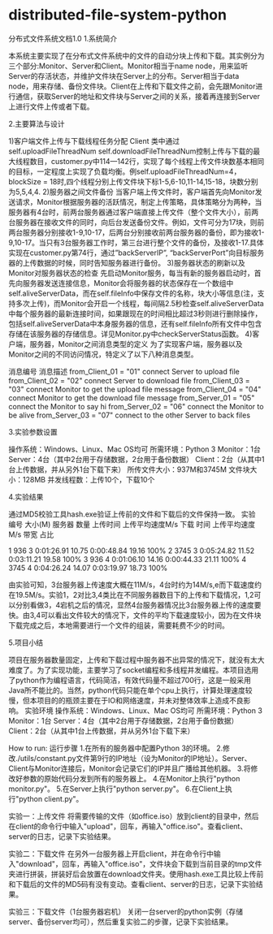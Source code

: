 # distributed-file-system-python
分布式文件系统文档1.0
1.系统简介

本系统主要实现了在分布式文件系统中的文件的自动分块上传和下载。其实例分为三个部分:Monitor、Server和Client。Monitor相当于name node，用来监听Server的存活状态，并维护文件块在Server上的分布。Server相当于data node，用来存储、备份文件块。Client在上传和下载文件之前，会先跟Monitor进行通信，获取Server的地址和文件块与Server之间的关系，接着再连接到Server上进行文件上传或者下载。

2.主要算法与设计

1)客户端文件上传与下载线程任务分配
Client 类中通过 self.uploadFileThreadNum self.downloadFileThreadNum控制上传与下载的最大线程数目，customer.py中114—142行，实现了每个线程上传文件块数基本相同的目标，一定程度上实现了负载均衡。例self.uploadFileThreadNum=4， blockSize = 18时,四个线程分别上传文件块下标1-5,6-10,11-14,15-18，块数分别为5,5,4,4.
2)服务器之间文件备份
当客户端上传文件时，客户端首先向Monitor发送请求，Monitor根据服务器的活跃情况，制定上传策略，具体策略分为两种，当服务器有4台时，前两台服务器通过客户端直接上传文件（整个文件大小），前两台服务器在接收文件的同时，向后台发送备份文件。例如，文件可分为17块，则前两台服务器分别接收1-9,10-17，后两台分别接收前两台服务器的备份，即为接收1-9,10-17。当只有3台服务器工作时，第三台进行整个文件的备份，及接收1-17.具体实现在customer.py第74行，通过”backServerIP”, “backServerPort”向目标服务器的上传数据的时候，同时告知服务器进行备份。
3)服务器状态的刷新以及Monitor对服务器状态的检查
先启动Monitor服务，每当有新的服务器启动时，首先向服务器发送连接信息，Monitor会将服务器的状态保存在一个数组中self.aliveServerData，而在self.fileInfo中保存文件的名称，块大小等信息(注，支持多次上传)，而Monitor会开启一个线程，每间隔2.5秒检查self.aliveServerData中每个服务器的最新连接时间，如果跟现在的时间相比超过3秒则进行删除操作，包括self.aliveServerData中本身服务器的信息，还有self.fileInfo所有文件中包含存储在该服务器的存储信息。详见Monitor.py中checkServerStatus函数。
4)客户端，服务器，Monitor之间消息类型的定义
为了实现客户端，服务器以及Monitor之间的不同访问情况，特定义了以下八种消息类型。

消息编号	消息描述
from_Client_01 = "01"	connect Server to upload file
from_Client_02 = "02"	connect Server to download file
from_Client_03 = "03"	connect Monitor to get the upload file message
from_Client_04 = "04"	connect Monitor to get the download file message
from_Server_01 = "05"	connect the Monitor to say hi
from_Server_02 = "06"	connect the Monitor to be alive
from_Server_03 = "07"	connect to the other Server to back files

3.实验参数设置

操作系统：Windows、Linux、Mac OS均可
所需环境：Python 3
Monitor：1台
Server：4台（其中2台用于存储数据，2台用于备份数据）
Client：2台（从其中1台上传数据，并从另外1台下载下来）
所传文件大小：937M和3745M
文件块大小：128MB
并发线程数：上传10个，下载10个

4.实验结果

通过MD5校验工具hash.exe验证上传前的文件和下载后的文件保持一致。
实验
编号
	大小(M)	服务器
数量	上传时间	上传平均速度M/s	下载
时间	上传平均速度M/s	带宽
占比

1	936	3	0:01:26.91	10.75	0:00:48.84	19.16	100%
2	3745	3	0:05:24.82	11.52	0:03:11.21	19.58	100%
3	936	4	0:01:06.10	14.16	0:00:44.33	21.11	100%
4	3745	4	0:04:26.24	14.07	0:03:19.97	18.73	100%

由实验可知，3台服务器上传速度大概在11M/s，4台时约为14M/s,e而下载速度约在19.5M/s。实验1，2对比3,4类比在不同服务器数目下的上传和下载情况，1,2可以分别看做3，4宕机之后的情况，显然4台服务器情况比3台服务器上传的速度要快。由3,4可以看出文件较大的情况下，文件的平均下载速度较小，因为在文件块下载完成之后，本地需要进行一个文件的组装，需要耗费不少的时间。

5.项目小结

项目在服务器数量固定，上传和下载过程中服务器不出异常的情况下，就没有太大难度了。为了实现功能，主要学习了socket编程和多线程并发编程。本项目选用了python作为编程语言，代码简洁，有效代码量不超过700行，这是一般采用Java所不能比的。当然，python代码只能在单个cpu上执行，计算处理速度较慢，但本项目的的瓶颈主要在于IO和网络速度，并未对整体效率上造成不良影响。
实验环境
操作系统：Windows、Linux、Mac OS均可
所需环境：Python 3
Monitor：1台
Server：4台（其中2台用于存储数据，2台用于备份数据）
Client：2台（从其中1台上传数据，并从另外1台下载下来）

How to run:
运行步骤
1.在所有的服务器中配置Python 3的环境。
2.修改./utils/constant.py文件第9行的IP地址（设为Monitor的IP地址）。Server、Client与Monitor连接后，Monitor会记录它们的IP并且广播给其他机器。
3.将修改好参数的原始代码分发到所有的服务器上。
4.在Monitor上执行"python monitor.py"。
5.在Server上执行"python server.py"。
6.在Client上执行"python client.py"。

实验一：上传文件
将需要传输的文件（如office.iso）放到client的目录中，然后在client的命令行中输入"upload"，回车，再输入"office.iso"。查看client、server的日志，记录下实验结果。

实验二：下载文件
在另外一台服务器上开启client，并在命令行中输入"download"，回车，再输入"office.iso"，文件块会下载到当前目录的tmp文件夹进行拼装，拼装好后会放置在download文件夹。使用hash.exe工具比较上传前和下载后的文件的MD5码有没有变动。查看client、server的日志，记录下实验结果。

实验三：下载文件（1台服务器宕机）
关闭一台server的python实例（存储server、备份server均可），然后重复实验二的步骤，记录下实验结果。

